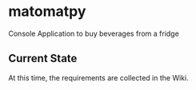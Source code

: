 # matomatpy
Console Application to buy beverages from a fridge

## Current State

At this time, the requirements are collected in the Wiki.
